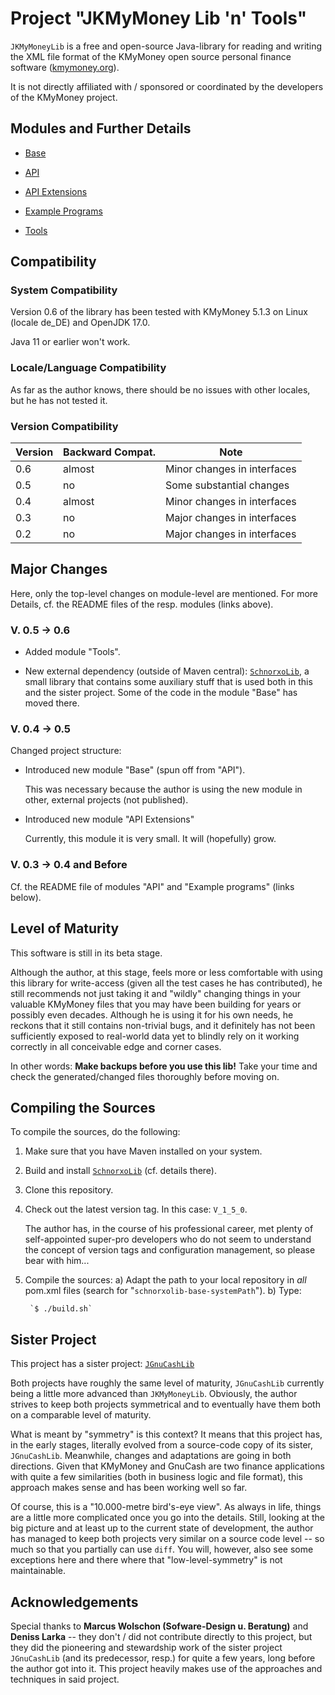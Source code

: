 # Project "JKMyMoney Lib 'n' Tools"

`JKMyMoneyLib` is a free and open-source Java-library for reading and writing the XML 
file format of the KMyMoney open source personal finance software 
([kmymoney.org](https://kmymoney.org)).

It is not directly affiliated with / sponsored or coordinated by the developers of the 
KMyMoney project.

## Modules and Further Details

* [Base](https://github.com/jross765/jkmymoneylib/tree/master/kmymoney-base/README.md)

* [API](https://github.com/jross765/jkmymoneylib/tree/master/kmymoney-api/README.md)

* [API Extensions](https://github.com/jross765/jkmymoneylib/tree/master/kmymoney-api-ext/README.md)

* [Example Programs](https://github.com/jross765/jkmymoneylib/tree/master/kmymoney-api-examples/README.md)

* [Tools](https://github.com/jross765/jkmymoneylib/tree/master/kmymoney-tools/README.md)

## Compatibility
### System Compatibility
Version 0.6 of the library has been tested with 
KMyMoney 5.1.3 on Linux (locale de_DE) and 
OpenJDK 17.0.

Java 11 or earlier won't work.

### Locale/Language Compatibility
As far as the author knows, there should be no issues with other locales, 
but he has not tested it.

### Version Compatibility

| Version | Backward Compat. | Note                           |
|---------|------------------|--------------------------------|
| 0.6     | almost           | Minor changes in interfaces    |
| 0.5     | no               | Some substantial changes       |
| 0.4     | almost           | Minor changes in interfaces    |
| 0.3     | no               | Major changes in interfaces    |
| 0.2     | no               | Major changes in interfaces    |

## Major Changes
Here, only the top-level changes on module-level are mentioned. For more Details, 
cf. the README files of the resp. modules (links above).

### V. 0.5 &rarr; 0.6
* Added module "Tools".

* New external dependency (outside of Maven central): [`SchnorxoLib`](https://github.com/jross765/schnorxolib), a small library that contains some auxiliary stuff that is used both in this and the sister project. Some of the code in the module "Base" has moved there.

### V. 0.4 &rarr; 0.5
Changed project structure:

* Introduced new module "Base" (spun off from "API").

	This was necessary because the author is using the new module in other, external projects (not published).

* Introduced new module "API Extensions"

	Currently, this module it is very small. It will (hopefully) grow.

### V. 0.3 &rarr; 0.4 and Before
Cf. the README file of modules "API" and "Example programs" (links below).

## Level of Maturity
This software is still in its beta stage.

Although the author, at this stage, feels more or less comfortable with using this
library for write-access (given all the test cases he has contributed), he still 
recommends not just taking it and "wildly" changing things in your valuable KMyMoney
files that you may have been building for years or possibly even decades. Although 
he is using it for his own needs, he reckons that it still contains non-trivial bugs,
and it definitely has not been sufficiently exposed to real-world data yet to blindly 
rely on it working correctly in all conceivable edge and corner cases.

In other words: **Make backups before you use this lib!** Take your time and check
the generated/changed files thoroughly before moving on.

## Compiling the Sources
To compile the sources, do the following:

1) Make sure that you have Maven installed on your system.

2) Build and install [`SchnorxoLib`](https://github.com/jross765/schnorxolib) (cf. details there).

3) Clone this repository.

4) Check out the latest version tag. In this case: `V_1_5_0`.

   The author has, in the course of his professional career, met plenty of self-appointed super-pro developers 
   who do not seem to understand the concept of version tags and configuration management, 
   so please bear with him...

5) Compile the sources:
    a) Adapt the path to your local repository in *all* pom.xml files (search for "`schnorxolib-base-systemPath`").
    b) Type:

        `$ ./build.sh`

## Sister Project
This project has a sister project: 
[`JGnuCashLib`](https://github.com/jross765/jgnucashlib)

Both projects have roughly the same level of maturity, `JGnuCashLib` currently being a little 
more advanced than `JKMyMoneyLib`. Obviously, the author strives to keep both projects 
symmetrical and to eventually have them both on a comparable level of maturity.

What is meant by "symmetry" is this context? It means that this project has, in the early
stages, literally evolved from a source-code copy of its sister, `JGnuCashLib`.
Meanwhile, changes and adaptations are going in both directions.
Given that KMyMoney and GnuCash are two finance applications with quite a few 
similarities (both in business logic and file format), this approach makes sense
and has been working well so far.

Of course, this is a "10.000-metre bird's-eye view". As always in life, things are a little more
complicated once you go into the details. Still, looking at the big picture and at least 
up to the current state of development, the author has managed to keep both projects very 
similar on a source code level -- so much so that you partially can use `diff`. You will, 
however, also see some exceptions here and there where that "low-level-symmetry" is not 
maintainable.

## Acknowledgements

Special thanks to **Marcus Wolschon (Sofware-Design u. Beratung)** and **Deniss Larka** -- 
they don't / did not contribute directly to this project, but they did the pioneering and 
stewardship work of the sister project `JGnuCashLib` (and its predecessor, resp.) for quite
a few years, long before the author got into it. This project heavily makes use of the 
approaches and techniques in said project.

